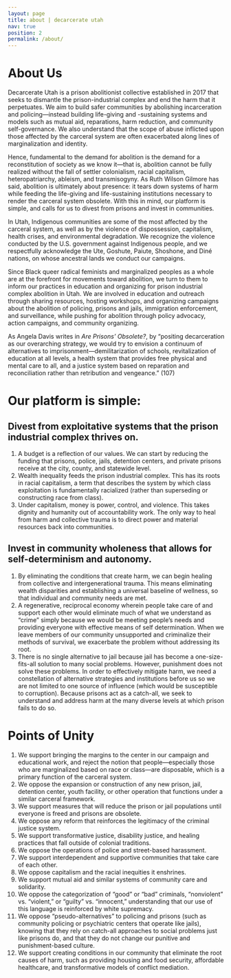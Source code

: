 ```yaml
---
layout: page
title: about | decarcerate utah
nav: true
position: 2
permalink: /about/
---
```


# About Us
Decarcerate Utah is a prison abolitionist collective established in 2017 that seeks to dismantle the prison-industrial complex and end the harm that it perpetuates. We aim to build safer communities by abolishing incarceration and policing—instead building life-giving and -sustaining systems and models such as mutual aid, reparations, harm reduction, and community self-governance. We also understand that the scope of abuse inflicted upon those affected by the carceral system are often exacerbated along lines of marginalization and identity.

Hence, fundamental to the demand for abolition is the demand for a reconstitution of society as we know it—that is, abolition cannot be fully realized without the fall of settler colonialism, racial capitalism, heteropatriarchy, ableism, and transmisogyny. As Ruth Wilson Gilmore has said, abolition is ultimately about presence: it tears down systems of harm while feeding the life-giving and life-sustaining institutions necessary to render the carceral system obsolete. With this in mind, our platform is simple, and calls for us to divest from prisons and invest in communities.

In Utah, Indigenous communities are some of the most affected by the carceral system, as well as by the violence of dispossession, capitalism, health crises, and environmental degradation. We recognize the violence conducted by the U.S. government against Indigenous people, and we respectfully acknowledge the Ute, Goshute, Paiute, Shoshone, and Diné nations, on whose ancestral lands we conduct our campaigns.

Since Black queer radical feminists and marginalized peoples as a whole are at the forefront for movements toward abolition, we turn to them to inform our practices in education and organizing for prison industrial complex abolition in Utah. We are involved in education and outreach through sharing resources, hosting workshops, and organizing campaigns about the abolition of policing, prisons and jails, immigration enforcement, and surveillance, while pushing for abolition through policy advocacy, action campaigns, and community organizing.

As Angela Davis writes in *Are Prisons’ Obsolete?*, by “positing decarceration as our overarching strategy, we would try to envision a continuum of alternatives to imprisonment—demilitarization of schools, revitalization of education at all levels, a health system that provides free physical and mental care to all, and a justice system based on reparation and reconciliation rather than retribution and vengeance.” (107)

# Our platform is simple:
## Divest from exploitative systems that the prison industrial complex thrives on.
1. A budget is a reflection of our values. We can start by reducing the funding that prisons, police, jails, detention centers, and private prisons receive at the city, county, and statewide level.
2. Wealth inequality feeds the prison industrial complex. This has its roots in racial capitalism, a term that describes the system by which class exploitation is fundamentally racialized (rather than superseding or constructing race from class).
3. Under capitalism, money is power, control, and violence. This takes dignity and humanity out of accountability work. The only way to heal from harm and collective trauma is to direct power and material resources back into communities.

## Invest in community wholeness that allows for self-determinism and autonomy.
1. By eliminating the conditions that create harm, we can begin healing from collective and intergenerational trauma. This means eliminating wealth disparities and establishing a universal baseline of wellness, so that individual and community needs are met.
2. A regenerative, reciprocal economy wherein people take care of and support each other would eliminate much of what we understand as “crime” simply because we would be meeting people’s needs and providing everyone with effective means of self determination. When we leave members of our community unsupported and criminalize their methods of survival, we exacerbate the problem without addressing its root.
3. There is no single alternative to jail because jail has become a one-size-fits-all solution to many social problems. However, punishment does not solve these problems. In order to effectively mitigate harm, we need a constellation of alternative strategies and institutions before us so we are not limited to one source of influence (which would be susceptible to corruption). Because prisons act as a catch-all, we seek to understand and address harm at the many diverse levels at which prison fails to do so.

# Points of Unity
1. We support bringing the margins to the center in our campaign and educational work, and reject the notion that people—especially those who are marginalized based on race or class—are disposable, which is a primary function of the carceral system.
2. We oppose the expansion or construction of any new prison, jail, detention center, youth facility, or other operation that functions under a similar carceral framework.
3. We support measures that will reduce the prison or jail populations until everyone is freed and prisons are obsolete.
4. We oppose any reform that reinforces the legitimacy of the criminal justice system.
5. We support transformative justice, disability justice, and healing practices that fall outside of colonial traditions.
6. We oppose the operations of police and street-based harassment.
7. We support interdependent and supportive communities that take care of each other.
8. We oppose capitalism and the racial inequities it enshrines.
9. We support mutual aid and similar systems of community care and solidarity.
10. We oppose the categorization of “good” or “bad” criminals, “nonviolent” vs. “violent,” or “guilty” vs. “innocent,” understanding that our use of this language is reinforced by white supremacy.
11. We oppose “pseudo-alternatives” to policing and prisons (such as community policing or psychiatric centers that operate like jails), knowing that they rely on catch-all approaches to social problems just like prisons do, and that they do not change our punitive and punishment-based culture.
12. We support creating conditions in our community that eliminate the root causes of harm, such as providing housing and food security, affordable healthcare, and transformative models of conflict mediation.
